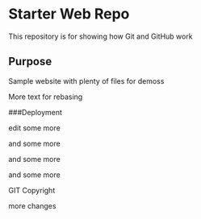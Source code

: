 # Starter Web Repo

This repository is for showing how Git and GitHub work

## Purpose

Sample website with plenty of files for demoss

More text for rebasing

###Deployment

edit some more


and some more 

and some more

and some more

GIT Copyright

more changes